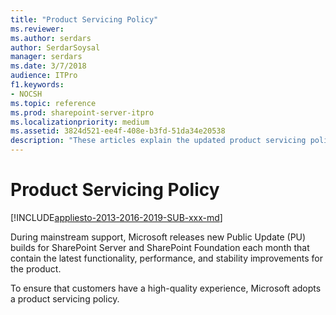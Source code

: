 ```yaml
---
title: "Product Servicing Policy"
ms.reviewer: 
ms.author: serdars
author: SerdarSoysal
manager: serdars
ms.date: 3/7/2018
audience: ITPro
f1.keywords:
- NOCSH
ms.topic: reference
ms.prod: sharepoint-server-itpro
ms.localizationpriority: medium
ms.assetid: 3824d521-ee4f-408e-b3fd-51da34e20538
description: "These articles explain the updated product servicing policies of SharePoint Server."
---
```


# Product Servicing Policy

[!INCLUDE[appliesto-2013-2016-2019-SUB-xxx-md](../includes/appliesto-2013-2016-2019-SUB-xxx-md.md)]
  
During mainstream support, Microsoft releases new Public Update (PU) builds for SharePoint Server and SharePoint Foundation each month that contain the latest functionality, performance, and stability improvements for the product.
  
To ensure that customers have a high-quality experience, Microsoft adopts a product servicing policy.
  

